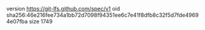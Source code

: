 version https://git-lfs.github.com/spec/v1
oid sha256:46e216fee734a1bb72d7098f94351ee6c7e41f8dfb8c32f5d7fde49694e07fba
size 1749
